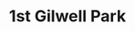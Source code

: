 ---
title: 1st Gilwell Park
params:
  showNecker: True
  rightOuterBorder: tsa-khaki
  leftOuterBorder: tsa-khaki
  rightMiddleBorder: tsa-khaki
  leftMiddleBorder: tsa-khaki
  rightInnerBorder: tsa-khaki
  leftInnerBorder: tsa-khaki
  rightMain: tsa-khaki
  leftMain: tsa-khaki
---